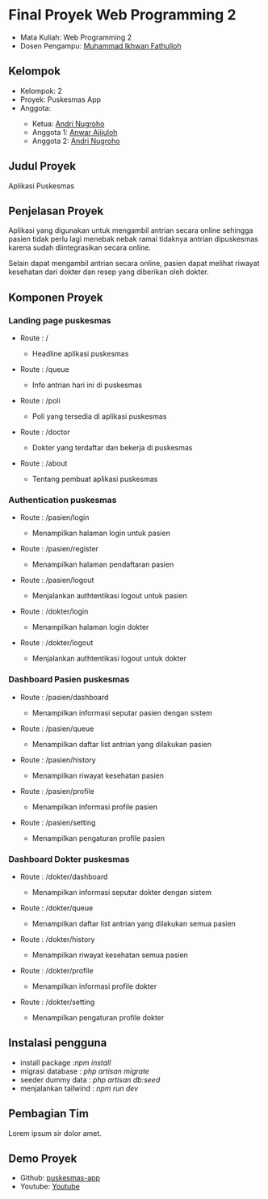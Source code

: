 # Final Proyek Web Programming 2

<ul>
  <li>Mata Kuliah: Web Programming 2</li>
  <li>Dosen Pengampu: <a href="https://github.com/Muhammad-Ikhwan-Fathulloh">Muhammad Ikhwan Fathulloh</a></li>
</ul>

## Kelompok

<ul>
  <li>Kelompok: 2</li>
  <li>Proyek: Puskesmas App</li>
  <li>Anggota:</li>
  <ul>
    <li>Ketua: <a href="">Andri Nugroho</a></li>
    <li>Anggota 1: <a href="https://github.com/anwarajijuloh">Anwar Ajijuloh</a></li>
    <li>Anggota 2: <a href="">Andri Nugroho</a></li>
  </ul>
</ul>

## Judul Proyek

<p>Aplikasi Puskesmas</p>

## Penjelasan Proyek

<p>Aplikasi yang digunakan untuk mengambil antrian secara online sehingga pasien tidak perlu lagi menebak nebak ramai tidaknya antrian dipuskesmas karena sudah diintegrasikan secara online.</p>
<p>Selain dapat mengambil antrian secara online, pasien dapat melihat riwayat kesehatan dari dokter dan resep yang diberikan oleh dokter.</p>

## Komponen Proyek

### Landing page puskesmas

<ul>
    <li>Route : /</li>
    <ul>
      <li>Headline aplikasi puskesmas</li>
    </ul>
</ul>
<ul>
    <li>Route : /queue</li>
    <ul>
      <li>Info antrian hari ini di puskesmas</li>
    </ul>
</ul>
<ul>
    <li>Route : /poli</li>
    <ul>
      <li>Poli yang tersedia di aplikasi puskesmas</li>
    </ul>
</ul>
<ul>
    <li>Route : /doctor</li>
    <ul>
      <li>Dokter yang terdaftar dan bekerja di puskesmas</li>
    </ul>
</ul>
<ul>
    <li>Route : /about</li>
    <ul>
      <li>Tentang pembuat aplikasi puskesmas</li>
    </ul>
</ul>

### Authentication puskesmas

<ul>
    <li>Route : /pasien/login</li>
    <ul>
      <li>Menampilkan halaman login untuk pasien</li>
    </ul>
</ul>
<ul>
    <li>Route : /pasien/register</li>
    <ul>
      <li>Menampilkan halaman pendaftaran pasien</li>
    </ul>
</ul>
<ul>
    <li>Route : /pasien/logout</li>
    <ul>
      <li>Menjalankan authtentikasi logout untuk pasien</li>
    </ul>
</ul>
<ul>
    <li>Route : /dokter/login</li>
    <ul>
      <li>Menampilkan halaman login dokter</li>
    </ul>
</ul>
<ul>
    <li>Route : /dokter/logout</li>
    <ul>
      <li>Menjalankan authtentikasi logout untuk dokter</li>
    </ul>
</ul>

### Dashboard Pasien puskesmas

<ul>
    <li>Route : /pasien/dashboard</li>
    <ul>
      <li>Menampilkan informasi seputar pasien dengan sistem</li>
    </ul>
</ul>
<ul>
    <li>Route : /pasien/queue</li>
    <ul>
      <li>Menampilkan daftar list antrian yang dilakukan pasien</li>
    </ul>
</ul>
<ul>
    <li>Route : /pasien/history</li>
    <ul>
      <li>Menampilkan riwayat kesehatan pasien</li>
    </ul>
</ul>
<ul>
    <li>Route : /pasien/profile</li>
    <ul>
      <li>Menampilkan informasi profile pasien</li>
    </ul>
</ul>
<ul>
    <li>Route : /pasien/setting</li>
    <ul>
      <li>Menampilkan pengaturan profile pasien</li>
    </ul>
</ul>

### Dashboard Dokter puskesmas

<ul>
    <li>Route : /dokter/dashboard</li>
    <ul>
      <li>Menampilkan informasi seputar dokter dengan sistem</li>
    </ul>
</ul>
<ul>
    <li>Route : /dokter/queue</li>
    <ul>
      <li>Menampilkan daftar list antrian yang dilakukan semua pasien</li>
    </ul>
</ul>
<ul>
    <li>Route : /dokter/history</li>
    <ul>
      <li>Menampilkan riwayat kesehatan semua pasien</li>
    </ul>
</ul>
<ul>
    <li>Route : /dokter/profile</li>
    <ul>
      <li>Menampilkan informasi profile dokter</li>
    </ul>
</ul>
<ul>
    <li>Route : /dokter/setting</li>
    <ul>
      <li>Menampilkan pengaturan profile dokter</li>
    </ul>
</ul>

## Instalasi pengguna

<ul>
  <li>install package  :<i>npm install</i></li>
  <li>migrasi database : <i>php artisan migrate</i></li>
  <li>seeder dummy data : <i>php artisan db:seed</i></li>
  <li>menjalankan tailwind : <i>npm run dev</i></li>
</ul>

## Pembagian Tim

<p>Lorem ipsum sir dolor amet.</p>

## Demo Proyek

<ul>
  <li>Github: <a href="https://github.com/anwarajijuloh/puskesmas-app">puskesmas-app</a></li>
  <li>Youtube: <a href="">Youtube</a></li>
</ul>
